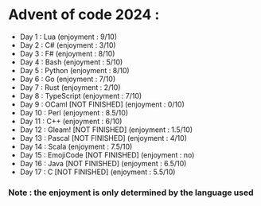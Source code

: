 # Advent of code 2024 :

- Day 1 : Lua (enjoyment : 9/10)
- Day 2 : C# (enjoyment : 3/10)
- Day 3 : F# (enjoyment : 8/10)
- Day 4 : Bash (enjoyment : 5/10)
- Day 5 : Python (enjoyment : 8/10)
- Day 6 : Go (enjoyment : 7/10)
- Day 7 : Rust (enjoyment : 2/10)
- Day 8 : TypeScript (enjoyment : 7/10)
- Day 9 : OCaml [NOT FINISHED] (enjoyment : 0/10)
- Day 10 : Perl (enjoyment : 8.5/10)
- Day 11 : C++ (enjoyment : 6/10)
- Day 12 : Gleam! [NOT FINISHED] (enjoyment : 1.5/10)
- Day 13 : Pascal [NOT FINISHED] (enjoyment : 4/10)
- Day 14 : Scala (enjoyment : 7.5/10)
- Day 15 : EmojiCode [NOT FINISHED] (enjoyment : no)
- Day 16 : Java [NOT FINISHED] (enjoyment : 6.5/10)
- Day 17 : C [NOT FINISHED] (enjoyment : 5.5/10)

### Note : the enjoyment is only determined by the language used 
